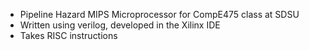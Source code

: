 - Pipeline Hazard MIPS Microprocessor for CompE475 class at SDSU
- Written using verilog, developed in the Xilinx IDE
- Takes RISC instructions
